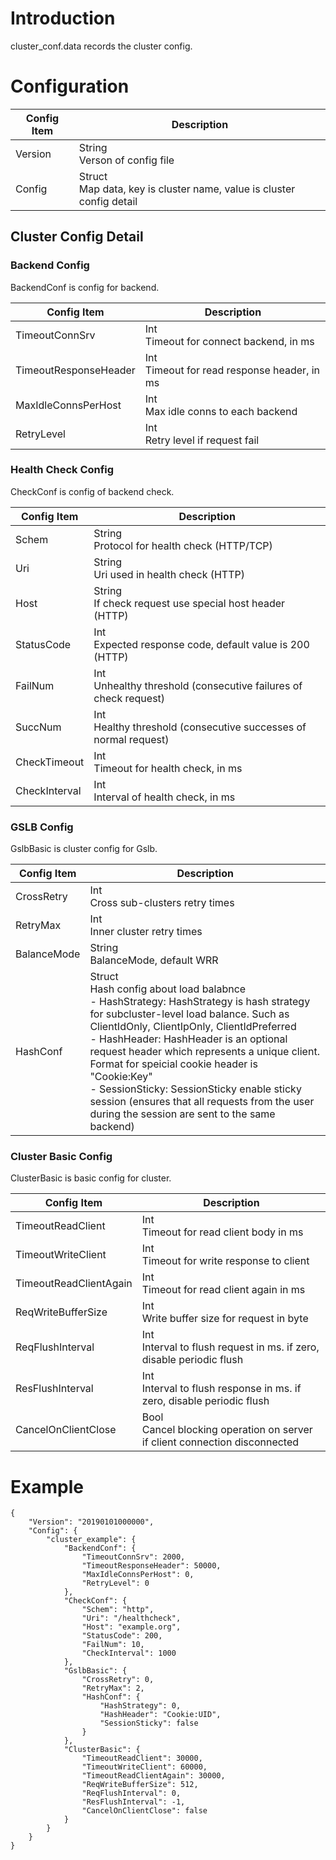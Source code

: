# Introduction

cluster_conf.data records the cluster config.

# Configuration

| Config Item | Description                                                   |
| ----------- | ------------------------------------------------------------- |
| Version     | String<br>Verson of config file                                         |
| Config      | Struct<br>Map data, key is cluster name, value is cluster config detail |

## Cluster Config Detail

### Backend Config

BackendConf is config for backend.

| Config Item           | Description                                 |
| --------------------- | ------------------------------------------- |
| TimeoutConnSrv        | Int<br>Timeout for connect backend, in ms          |
| TimeoutResponseHeader | Int<br>Timeout for read response header, in ms     |
| MaxIdleConnsPerHost   | Int<br>Max idle conns to each backend              |
| RetryLevel            | Int<br>Retry level if request fail                 |

### Health Check Config

CheckConf is config of backend check.

| Config Item   | Description                                                 |
| ------------- | ----------------------------------------------------------- |
| Schem         | String<br>Protocol for health check (HTTP/TCP)                        |
| Uri           | String<br>Uri used in health check (HTTP)                             |
| Host          | String<br>If check request use special host header (HTTP)             |
| StatusCode    | Int<br>Expected response code, default value is 200 (HTTP)         |
| FailNum       | Int<br>Unhealthy threshold (consecutive failures of check request) |
| SuccNum       | Int<br>Healthy threshold (consecutive successes of normal request) |
| CheckTimeout  | Int<br>Timeout for health check, in ms                             |
| CheckInterval | Int<br>Interval of health check, in ms                             |

### GSLB Config

GslbBasic is cluster config for Gslb.

| Config Item | Description                                                  |
| ----------- | ------------------------------------------------------------ |
| CrossRetry  | Int<br>Cross sub-clusters retry times                               |
| RetryMax    | Int<br>Inner cluster retry times                                    |
| BalanceMode | String<br>BalanceMode, default WRR                                     |
| HashConf    | Struct<br>Hash config about load balabnce<br>- HashStrategy: HashStrategy is hash strategy for subcluster-level load balance. Such as ClientIdOnly, ClientIpOnly, ClientIdPreferred<br>- HashHeader: HashHeader is an optional request header which represents a unique client. Format for speicial cookie header is "Cookie:Key"<br>- SessionSticky: SessionSticky enable sticky session (ensures that all requests from the user during the session are sent to the same backend) |

### Cluster Basic Config

ClusterBasic is basic config for cluster.

| Config Item            | Description                                                  |
| ---------------------- | ------------------------------------------------------------ |
| TimeoutReadClient      | Int<br>Timeout for read client body in ms                           |
| TimeoutWriteClient     | Int<br>Timeout for write response to client                         |
| TimeoutReadClientAgain | Int<br>Timeout for read client again in ms                          |
| ReqWriteBufferSize     | Int<br>Write buffer size for request in byte                        |
| ReqFlushInterval       | Int<br>Interval to flush request in ms. if zero, disable periodic flush |
| ResFlushInterval       | Int<br>Interval to flush response in ms. if zero, disable periodic flush |
| CancelOnClientClose    | Bool<br>Cancel blocking operation on server if client connection disconnected |

# Example
```
{
    "Version": "20190101000000",
    "Config": {
        "cluster_example": {
            "BackendConf": {
                "TimeoutConnSrv": 2000,
                "TimeoutResponseHeader": 50000,
                "MaxIdleConnsPerHost": 0,
                "RetryLevel": 0
            },
            "CheckConf": {
                "Schem": "http",
                "Uri": "/healthcheck",
                "Host": "example.org",
                "StatusCode": 200,
                "FailNum": 10,
                "CheckInterval": 1000
            },
            "GslbBasic": {
                "CrossRetry": 0,
                "RetryMax": 2,
                "HashConf": {
                    "HashStrategy": 0,
                    "HashHeader": "Cookie:UID",
                    "SessionSticky": false
                }
            },
            "ClusterBasic": {
                "TimeoutReadClient": 30000,
                "TimeoutWriteClient": 60000,
                "TimeoutReadClientAgain": 30000,
                "ReqWriteBufferSize": 512,
                "ReqFlushInterval": 0,
                "ResFlushInterval": -1,
                "CancelOnClientClose": false
            }
        }
    }
}
```
